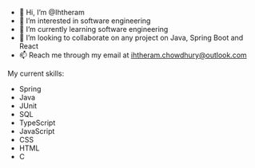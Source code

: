 - 👋 Hi, I’m @Ihtheram
- 👀 I’m interested in software engineering
- 🌱 I’m currently learning software engineering
- 💞️ I’m looking to collaborate on any project on Java, Spring Boot and React
- 📫 Reach me through my email at ihtheram.chowdhury@outlook.com

My current skills:
- Spring
- Java
- JUnit
- SQL
- TypeScript
- JavaScript
- CSS
- HTML
- C

<!---
Ihtheram/Ihtheram is a ✨ special ✨ repository because its `README.md` (this file) appears on your GitHub profile.
You can click the Preview link to take a look at your changes.
--->
